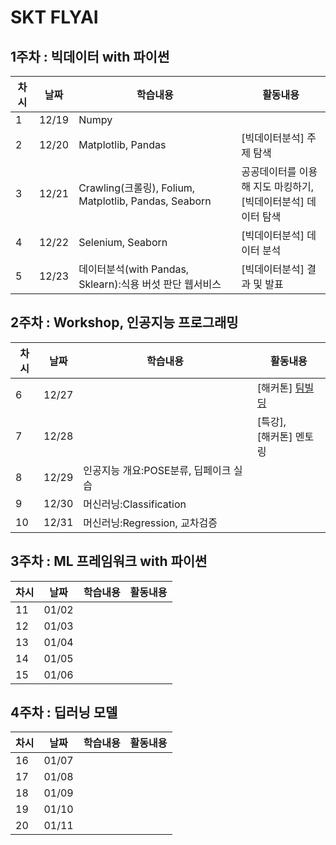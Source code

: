 # SKT FLYAI

## 1주차 : 빅데이터 with 파이썬
|차시|날짜|학습내용|활동내용|
|---|---|---|---|
|1|12/19|Numpy||
|2|12/20|Matplotlib, Pandas|[빅데이터분석] 주제 탐색| 
|3|12/21|Crawling(크롤링), Folium, Matplotlib, Pandas, Seaborn|공공데이터를 이용해 지도 마킹하기, <br> [빅데이터분석] 데이터 탐색|
|4|12/22|Selenium, Seaborn|[빅데이터분석] 데이터 분석|
|5|12/23|데이터분석(with Pandas, Sklearn):식용 버섯 판단 웹서비스|[빅데이터분석] 결과 및 발표|


## 2주차 : Workshop, 인공지능 프로그래밍
|차시|날짜|학습내용|활동내용|
|---|---|---|---|
|6|12/27||[해커톤] [팀빌딩](https://github.com/tommorrow-zip)|
|7|12/28||[특강], <br> [해커톤] 멘토링|
|8|12/29|인공지능 개요:POSE분류, 딥페이크 실습||
|9|12/30|머신러닝:Classification||
|10|12/31|머신러닝:Regression, 교차검증||


## 3주차 : ML 프레임워크 with 파이썬
|차시|날짜|학습내용|활동내용|
|---|---|---|---|
|11|01/02|||
|12|01/03|||
|13|01/04|||
|14|01/05|||
|15|01/06|||


## 4주차 : 딥러닝 모델
|차시|날짜|학습내용|활동내용|
|---|---|---|---|
|16|01/07|||
|17|01/08|||
|18|01/09|||
|19|01/10|||
|20|01/11|||
